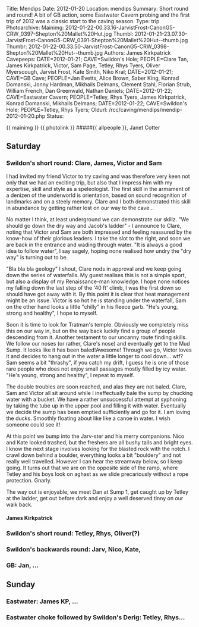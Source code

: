 Title: Mendips
Date: 2012-01-20
Location: mendips
Summary: Short round and round! A bit of GB action, some Eastwater Cavern probing and the first trip of 2012 was a classic start to the caving season.
Type: trip
Photoarchive:
Mainimg: 2012-01-22-00.33.16-JarvistFrost-CanonG5-CRW_0397-Shepton%20Mallet%20Hut.jpg
Thumbl: 2012-01-21-23.07.30-JarvistFrost-CanonG5-CRW_0391-Shepton%20Mallet%20Hut--thumb.jpg
Thumbr: 2012-01-22-00.33.50-JarvistFrost-CanonG5-CRW_0398-Shepton%20Mallet%20Hut--thumb.jpg
Authors: James Kirkpatrick
Cavepeeps: DATE=2012-01-21; CAVE=Swildon's Hole; PEOPLE=Clare Tan, James Kirkpatrick, Victor, Sam Page, Tetley, Rhys Tyers, Oliver Myerscough, Jarvist Frost, Kate Smith, Niko Kral;
           DATE=2012-01-21; CAVE=GB Cave; PEOPLE=Jan Evetts, Alice Brown, Saber King, Konrad Domanski, Jonny Hardman, Mikhails Delmans, Clement Stahl, Florian Strub, William French, Dan Greenwald, Nathan Daniels;
           DATE=2012-01-22; CAVE=Eastwater Cavern; PEOPLE=Tetley, Rhys Tyers, James Kirkpatrick, Konrad Domanski, Mikhails Delmans;
           DATE=2012-01-22; CAVE=Swildon's Hole; PEOPLE=Tetley, Rhys Tyers;
Oldurl: /rcc/caving/mendips/mendip-2012-01-20.php
Status:

{{ mainimg }}
{{ photolink }}
#####{{ allpeople }}, Janet Cotter

##  Saturday

###  Swildon's short round: Clare, James, Victor and Sam

I had invited my friend Victor to try caving and was therefore very keen not only that we had an exciting trip, but also that I impress him with my expertise, skill and style as a speleologist. The first skill in the armament of a denizen of the underworld is orientation, based on sound recognition of landmarks and on a steely memory. Clare and I both demonstrated this skill in abundance by getting rather lost on our way to the cave...

No matter I think, at least underground we can demonstrate our skillz. "We should go down the dry way and Jacob's ladder" - I announce to Clare, noting that Victor and Sam are both impressed and feeling reassured by the know-how of their glorious leaders. I take the slot to the right, and soon we are back in the entrance and wading through water. "It is always a good idea to follow water", I say sagely, hoping none realised how undry the "dry way" is turning out to be.

"Bla bla bla geology" I shout, Clare nods in approval and we keep going down the series of waterfalls. My guest realises this is not a simple sport, but also a display of my Renaissance-man knowledge. I hope none notices my falling down the last step of the '40 ft' climb, I was the first down so should have got away with it. By this point it is clear that heat management might be an issue. Victor is so hot he is standing under the waterfall, Sam on the other hand looks a little "chilly" in his fleece garb. "He's young, strong and healthy", I hope to myself.

Soon it is time to look for Tratman's temple. Obviously we completely miss this on our way in, but on the way back luckily find a group of people descending from it. Another testament to our uncanny route finding skills. We follow our noses (or rather, Clare's nose) and eventually get to the Mud Sump. It looks like it has been baled!Awesome! Through we go, Victor loves it and decides to hang out in the water a little longer to cool down... wtf? Sam seems a bit "thrashy", if you catch my drift, I guess he is one of those rare people who does not enjoy small passages mostly filled by icy water. "He's young, strong and healthy", I repeat to myself.

The double troubles are soon reached, and alas they are not baled. Clare, Sam and Victor all sit around while I ineffectually bale the sump by chucking water with a bucket. We have a rather unsuccessful attempt at syphoning by taking the tube up in the upper pool and filling it with water. Eventually we decide the sump has been emptied sufficiently and go for it. I am loving the ducks. Smoothly floating about like like a canoe in water. I wish someone could see it!

At this point we bump into the Jarv-ster and his merry companions. Nico and Kate looked trashed, but the freshers are all bushy tails and bright eyes. I know the next stage involves looking for the blasted rock with the notch. I crawl down behind a boulder, everything looks a bit "bouldery" and not really well travelled. However I can hear the streamway below, so I keep going. It turns out that we are on the opposite side of the ramp, where Tetley and his boys look on aghast as we slide precariously without a rope protection. Gnarly.

The way out is enjoyable, we meet Dan at Sump 1, get caught up by Tetley at the ladder, get out before dark and enjoy a well deserved tinny on our walk back.

####  James Kirkpatrick

###  Swildon's short round: Tetley, Rhys, Oliver(?)

###  Swildon's backwards round: Jarv, Nico, Kate,

###  GB: Jan, ...

##  Sunday

###  Eastwater: James KP, ...

###  Eastwater choke followed by Swildon's Derig: Tetley, Rhys...
